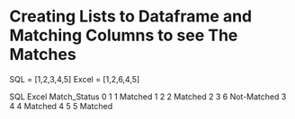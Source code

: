 # Creating Lists to Dataframe and Matching Columns to see The Matches

SQL = [1,2,3,4,5]
Excel = [1,2,6,4,5]

   SQL  Excel Match_Status
0    1      1      Matched
1    2      2      Matched
2    3      6  Not-Matched
3    4      4      Matched
4    5      5      Matched
